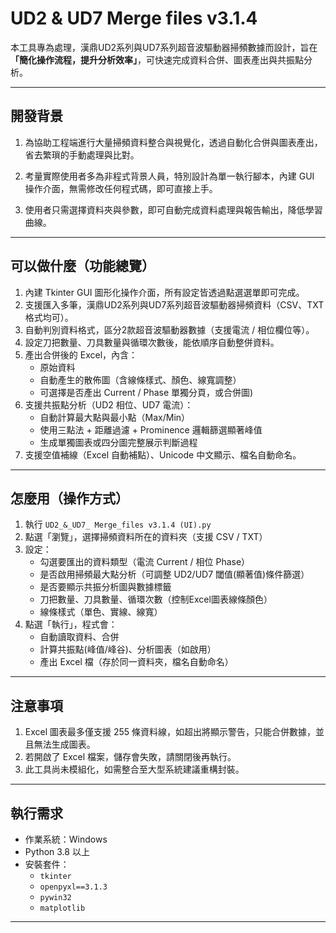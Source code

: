 # UD2 & UD7 Merge files v3.1.4

本工具專為處理，漢鼎UD2系列與UD7系列超音波驅動器掃頻數據而設計，旨在 **「簡化操作流程，提升分析效率」**，可快速完成資料合併、圖表產出與共振點分析。

---

## 開發背景

1. 為協助工程端進行大量掃頻資料整合與視覺化，透過自動化合併與圖表產出，省去繁瑣的手動處理與比對。

2. 考量實際使用者多為非程式背景人員，特別設計為單一執行腳本，內建 GUI 操作介面，無需修改任何程式碼，即可直接上手。

3. 使用者只需選擇資料夾與參數，即可自動完成資料處理與報告輸出，降低學習曲線。

---

## 可以做什麼（功能總覽）

1. 內建 Tkinter GUI 圖形化操作介面，所有設定皆透過點選選單即可完成。
2. 支援匯入多筆，漢鼎UD2系列與UD7系列超音波驅動器掃頻資料（CSV、TXT 格式均可）。
3. 自動判別資料格式，區分2款超音波驅動器數據（支援電流 / 相位欄位等）。
4. 設定刀把數量、刀具數量與循環次數後，能依順序自動整併資料。
5. 產出合併後的 Excel，內含：
   - 原始資料
   - 自動產生的散佈圖（含線條樣式、顏色、線寬調整）
   - 可選擇是否產出 Current / Phase 單獨分頁，或合併圖)
6. 支援共振點分析（UD2 相位、UD7 電流）：
   - 自動計算最大點與最小點（Max/Min）
   - 使用三點法 + 距離過濾 + Prominence 邏輯篩選顯著峰值
   - 生成單獨圖表或四分圖完整展示判斷過程
7. 支援空值補線（Excel 自動補點）、Unicode 中文顯示、檔名自動命名。

---

## 怎麼用（操作方式）

1. 執行 `UD2_&_UD7_ Merge_files v3.1.4 (UI).py`
2. 點選「瀏覽」，選擇掃頻資料所在的資料夾（支援 CSV / TXT）
3. 設定：
   - 勾選要匯出的資料類型（電流 Current / 相位 Phase）
   - 是否啟用掃頻最大點分析（可調整 UD2/UD7 閾值(顯著值)條件篩選）
   - 是否要顯示共振分析圖與數據標籤
   - 刀把數量、刀具數量、循環次數（控制Excel圖表線條顏色）
   - 線條樣式（單色、實線、線寬）
5. 點選「執行」，程式會：
   - 自動讀取資料、合併
   - 計算共振點(峰值/峰谷)、分析圖表（如啟用）
   - 產出 Excel 檔（存於同一資料夾，檔名自動命名）

---

## 注意事項

1. Excel 圖表最多僅支援 255 條資料線，如超出將顯示警告，只能合併數據，並且無法生成圖表。
2. 若開啟了 Excel 檔案，儲存會失敗，請關閉後再執行。
3. 此工具尚未模組化，如需整合至大型系統建議重構封裝。

---

## 執行需求

- 作業系統：Windows
- Python 3.8 以上
- 安裝套件：
  - `tkinter`
  - `openpyxl==3.1.3`
  - `pywin32`
  - `matplotlib`

---
